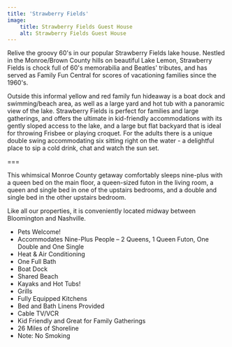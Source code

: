```yaml
---
title: 'Strawberry Fields'
image:
    title: Strawberry Fields Guest House
    alt: Strawberry Fields Guest House
---
```

Relive the groovy 60's in our popular Strawberry Fields lake house. Nestled in the Monroe/Brown County hills on beautiful Lake Lemon, Strawberry Fields is chock full of 60's memorabilia and Beatles' tributes, and has served as Family Fun Central for scores of vacationing families since the 1960's.

Outside this informal yellow and red family fun hideaway is a boat dock and swimming/beach area, as well as a large yard and hot tub with a panoramic view of the lake. Strawberry Fields is perfect for families and large gatherings, and offers the ultimate in kid-friendly accommodations with its gently sloped access to the lake, and a large but flat backyard that is ideal for throwing Frisbee or playing croquet. For the adults there is a unique double swing accommodating six sitting right on the water - a delightful place to sip a cold drink, chat and watch the sun set.

===

This whimsical Monroe County getaway comfortably sleeps nine-plus with a queen bed on the main floor, a queen-sized futon in the living room, a queen and single bed in one of the upstairs bedrooms, and a double and single bed in the other upstairs bedroom.

Like all our properties, it is conveniently located midway between Bloomington and Nashville.

- Pets Welcome!
- Accommodates Nine-Plus People – 2 Queens, 1 Queen Futon, One Double and One Single
- Heat & Air Conditioning
- One Full Bath
- Boat Dock
- Shared Beach
- Kayaks and Hot Tubs!
- Grills
- Fully Equipped Kitchens
- Bed and Bath Linens Provided
- Cable TV/VCR
- Kid Friendly and Great for Family Gatherings
- 26 Miles of Shoreline
- Note: No Smoking
